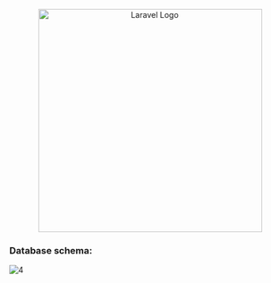 <p align="center"><a href="https://laravel.com" target="_blank"><img src="https://raw.githubusercontent.com/laravel/art/master/logo-lockup/5%20SVG/2%20CMYK/1%20Full%20Color/laravel-logolockup-cmyk-red.svg" width="400" alt="Laravel Logo"></a></p>

### Database schema:
![4](https://github.com/user-attachments/assets/29d80ea2-a7b6-4c91-92c2-9bac5c297d5b)








